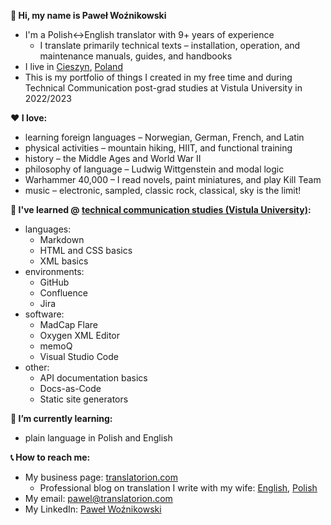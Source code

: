 **&#128075; Hi, my name is Paweł Woźnikowski**
  - I'm a Polish<->English translator with 9+ years of experience
    - I translate primarily technical texts – installation, operation, and maintenance manuals, guides, and handbooks
  - I live in [Cieszyn](https://en.wikipedia.org/wiki/Cieszyn), [Poland](https://en.wikipedia.org/wiki/Poland)
  - This is my portfolio of things I created in my free time and during Technical Communication post-grad studies at Vistula University in 2022/2023

**&#x2764; I love:**
  - learning foreign languages – Norwegian, German, French, and Latin
  - physical activities – mountain hiking, HIIT, and functional training
  - history – the Middle Ages and World War II
  - philosophy of language – Ludwig Wittgenstein and modal logic
  - Warhammer 40,000 – I read novels, paint miniatures, and play Kill Team
  - music – electronic, sampled, classic rock, classical, sky is the limit!

**&#128213; I've learned @ [technical communication studies (Vistula University)](https://vistula.edu.pl/kierunki-studiow/komunikacja-techniczna):**
  - languages:
    - Markdown
    - HTML and CSS basics
    - XML basics
  - environments:
    - GitHub
    - Confluence
    - Jira
  - software:
    - MadCap Flare
    - Oxygen XML Editor
    - memoQ
    - Visual Studio Code
  - other:
    - API documentation basics
    - Docs-as-Code
    - Static site generators

**&#128214; I’m currently learning:**
  - plain language in Polish and English

**&#128222; How to reach me:**
  - My business page: [translatorion.com](https://translatorion.com/language/en/translatorion/)
    - Professional blog on translation I write with my wife: [English](https://translatorion.com/language/en/blog-en/), [Polish](https://translatorion.com/blog/)
  - My email: [pawel@translatorion.com](mailto:pawel@translatorion.com)
  - My LinkedIn: [Paweł Woźnikowski](https://www.linkedin.com/in/pawel-woznikowski/)
